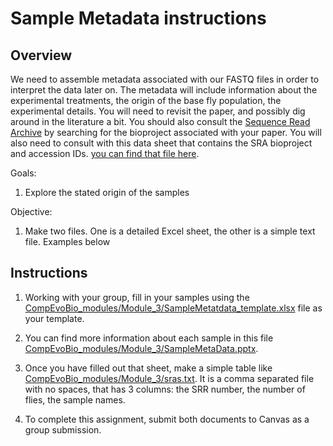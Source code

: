 # **Sample Metadata instructions**

## Overview
We need to assemble metadata associated with our FASTQ files in order to interpret the data later on. The metadata will include information about the experimental treatments, the origin of the base fly population, the experimental details. You will need to revisit the paper, and possibly dig around in the literature a bit. You should also consult the [Sequence Read Archive](https://www.ncbi.nlm.nih.gov/sra) by searching for the bioproject associated with your paper. You will also need to consult with this data sheet that contains the SRA bioproject and accession IDs. [you can find that file here](/data/SRA_accessions_v2.xlsx).

Goals:
1. Explore the stated origin of the samples

Objective:
1. Make two files. One is a detailed Excel sheet, the other is a simple text file. Examples below

## Instructions
1. Working with your group, fill in your samples using the [CompEvoBio_modules/Module_3/SampleMetatdata_template.xlsx](/Module_3/SampleMetatdata_template.xlsx) file as your template.

2. You can find more information about each sample in this file [CompEvoBio_modules/Module_3/SampleMetaData.pptx](/Module_3/SampleMetaData.pptx).

3. Once you have filled out that sheet, make a simple table like [CompEvoBio_modules/Module_3/sras.txt](/Module_3/sras.txt). It is a comma separated file with no spaces, that has 3 columns: the SRR number, the number of flies, the sample names.

4. To complete this assignment, submit both documents to Canvas as a group submission.
